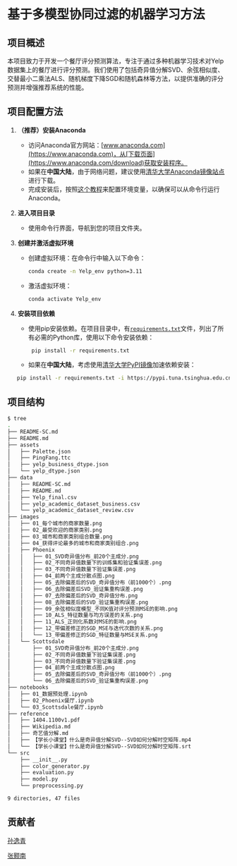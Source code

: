 # 基于多模型协同过滤的机器学习方法

## 项目概述
本项目致力于开发一个餐厅评分预测算法，专注于通过多种机器学习技术对Yelp数据集上的餐厅进行评分预测。我们使用了包括奇异值分解SVD、余弦相似度、交替最小二乘法ALS、随机梯度下降SGD和随机森林等方法，以提供准确的评分预测并增强推荐系统的性能。

## 项目配置方法

1. **（推荐）安装Anaconda**

   - 访问Anaconda官方网站：[www.anaconda.com](https://www.anaconda.com)，从[下载页面](https://www.anaconda.com/download)获取安装程序。
   - 如果在**中国大陆**，由于网络问题，建议使用[清华大学Anaconda镜像站点](https://mirrors.tuna.tsinghua.edu.cn/help/anaconda/)进行下载。
   - 完成安装后，按照[这个教程](https://blog.csdn.net/weixin_43914658/article/details/108785084)来配置环境变量，以确保可以从命令行运行Anaconda。

2. **进入项目目录**

   - 使用命令行界面，导航到您的项目文件夹。

3. **创建并激活虚拟环境**

   - 创建虚拟环境：在命令行中输入以下命令：

     ```bash
     conda create -n Yelp_env python=3.11
     ```

   - 激活虚拟环境：

     ```bash
     conda activate Yelp_env
     ```

4. **安装项目依赖**

   - 使用pip安装依赖。在项目目录中，有[`requirements.txt`](./requirements.txt)文件，列出了所有必需的Python库，使用以下命令安装依赖：

     ```bash
      pip install -r requirements.txt
     ```
     
   - 如果在**中国大陆**，考虑使用[清华大学PyPI镜像](https://mirrors.tuna.tsinghua.edu.cn/help/pypi/)加速依赖安装：
   
  ```bash
     pip install -r requirements.txt -i https://pypi.tuna.tsinghua.edu.cn/simple
  ```

## 项目结构
```bash
$ tree
.
├── README-SC.md
├── README.md
├── assets
│   ├── Palette.json
│   ├── PingFang.ttc
│   ├── yelp_business_dtype.json
│   └── yelp_dtype.json
├── data
│   ├── README-SC.md
│   ├── README.md
│   ├── Yelp_final.csv
│   ├── yelp_academic_dataset_business.csv
│   └── yelp_academic_dataset_review.csv
├── images
│   ├── 01_每个城市的商家数量.png
│   ├── 02_最受欢迎的商家类别.png
│   ├── 03_城市和商家类别组合数量.png
│   ├── 04_获得评论最多的城市和商家类别组合.png
│   ├── Phoenix
│   │   ├── 01_SVD奇异值分布_前20个主成分.png
│   │   ├── 02_不同奇异值数量下的训练集和验证集误差.png
│   │   ├── 03_不同奇异值数量下验证集误差.png
│   │   ├── 04_前两个主成分散点图.png
│   │   ├── 05_去除偏差后的SVD_奇异值分布（前1000个）.png
│   │   ├── 06_去除偏差后SVD_验证集重构误差.png
│   │   ├── 07_去除偏差后的SVD_奇异值分布.png
│   │   ├── 08_去除偏差后的SVD_验证集重构误差.png
│   │   ├── 09_余弦相似度模型_不同K值对评分预测MSE的影响.png
│   │   ├── 10_ALS_特征数量与均方误差的关系.png
│   │   ├── 11_ALS_正则化系数对MSE的影响.png
│   │   ├── 12_带偏差修正的SGD_MSE与迭代次数的关系.png
│   │   └── 13_带偏差修正的SGD_特征数量与MSE关系.png
│   └── Scottsdale
│       ├── 01_SVD奇异值分布_前20个主成分.png
│       ├── 02_不同奇异值数量下验证集误差.png
│       ├── 03_不同奇异值数量下验证集误差.png
│       ├── 04_前两个主成分散点图.png
│       ├── 05_去除偏差后的SVD_奇异值分布（前1000个）.png
│       └── 06_去除偏差后的SVD_验证集重构误差.png
├── notebooks
│   ├── 01_数据预处理.ipynb
│   ├── 02_Phoenix餐厅.ipynb
│   └── 03_Scottsdale餐厅.ipynb
├── reference
│   ├── 1404.1100v1.pdf
│   ├── Wikipedia.md
│   ├── 奇艺值分解.md
│   ├── 【学长小课堂】什么是奇异值分解SVD--SVD如何分解时空矩阵.mp4
│   └── 【学长小课堂】什么是奇异值分解SVD--SVD如何分解时空矩阵.srt
└── src
    ├── __init__.py
    ├── color_generator.py
    ├── evaluation.py
    ├── model.py
    └── preprocessing.py

9 directories, 47 files
```

## 贡献者

[孙逸青](mailto:william_syq@tju.edu.cn)

[张颢南](mailto:shu_1294491613@tju.edu.cn)

